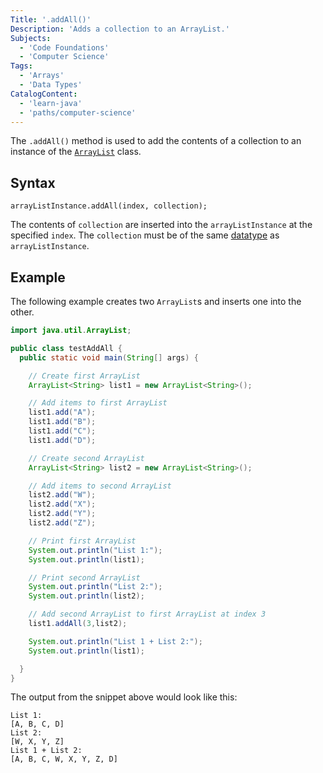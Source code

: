 ```yaml
---
Title: '.addAll()'
Description: 'Adds a collection to an ArrayList.'
Subjects:
  - 'Code Foundations'
  - 'Computer Science'
Tags:
  - 'Arrays'
  - 'Data Types'
CatalogContent:
  - 'learn-java'
  - 'paths/computer-science'
---
```


The `.addAll()` method is used to add the contents of a collection to an instance of the [`ArrayList`](https://www.codecademy.com/resources/docs/java/array-list) class.

## Syntax

```pseudo
arrayListInstance.addAll(index, collection);
```

The contents of `collection` are inserted into the `arrayListInstance` at the specified `index`. The `collection` must be of the same [datatype](https://www.codecademy.com/resources/docs/java/data-types) as `arrayListInstance`.

## Example

The following example creates two `ArrayList`s and inserts one into the other.

```java
import java.util.ArrayList;

public class testAddAll {
  public static void main(String[] args) {

    // Create first ArrayList
    ArrayList<String> list1 = new ArrayList<String>();

    // Add items to first ArrayList
    list1.add("A");
    list1.add("B");
    list1.add("C");
    list1.add("D");

    // Create second ArrayList
    ArrayList<String> list2 = new ArrayList<String>();

    // Add items to second ArrayList
    list2.add("W");
    list2.add("X");
    list2.add("Y");
    list2.add("Z");

    // Print first ArrayList
    System.out.println("List 1:");
    System.out.println(list1);

    // Print second ArrayList
    System.out.println("List 2:");
    System.out.println(list2);

    // Add second ArrayList to first ArrayList at index 3
    list1.addAll(3,list2);

    System.out.println("List 1 + List 2:");
    System.out.println(list1);

  }
}
```

The output from the snippet above would look like this:

```shell
List 1:
[A, B, C, D]
List 2:
[W, X, Y, Z]
List 1 + List 2:
[A, B, C, W, X, Y, Z, D]
```
